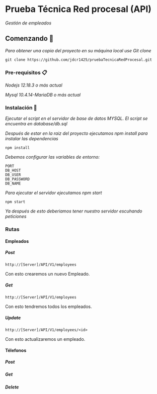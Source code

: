 # Prueba Técnica Red procesal (API)

_Gestión de empleados_

## Comenzando 🚀

_Para obtener una copia del proyecto en su máquina local use Git clone_

```
git clone https://github.com/jdcr1425/pruebaTecnicaRedProcesal.git
```


### Pre-requisitos 📋

_Nodejs 12.18.3 o más actual_

_Mysql 10.4.14-MariaDB o más actual_


### Instalación 🔧

_Ejecutar el script en el servidor de base de datos MYSQL. El script se encuentra en database/db.sql_

_Después de estar en la raiz del proyecto ejecutamos npm install para instalar las dependencias_
```
npm install
```
_Debemos configurar las variables de entorno:_

```
PORT
DB_HOST
DB_USER 
DB_PASSWORD
DB_NAME  
```

_Para ejecutar el servidor ejecutamos npm start_
```
npm start
```

_Ya después de esto deberiamos tener nuestro servidor escuhando peticiones_

### Rutas

#### Empleados

##### Post

```
http://[Server]/API/V1/employees
```
Con esto crearemos un nuevo Empleado. 

##### Get
```
http://[Server]/API/V1/employees
```
Con esto tendremos todos los empleados. 

##### Update

```
http://[Server]/API/V1/employees/<id>
```
Con esto actualizaremos un empleado. 

#### Télefonos

##### Post

##### Get

##### Delete

